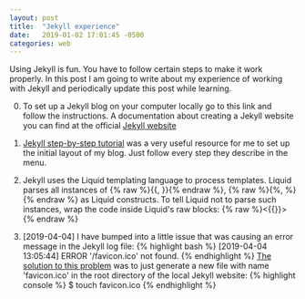 ```yaml
---
layout: post
title:  "Jekyll experience"
date:   2019-01-02 17:01:45 -0500
categories: web
---
```

Using Jekyll is fun. You have to follow certain steps to make it work properly. In this post I am going to write about my experience of working with Jekyll and periodically update this post while learning.

0. To set up a Jekyll blog on your computer locally go to this link and follow the instructions. A documentation about creating a Jekyll website you can find at the official [Jekyll website](https://jekyllrb.com/docs/)

1. [Jekyll step-by-step tutorial](https://jekyllrb.com/docs/step-by-step/01-setup/) was a very useful resource for me to set up the initial layout of my blog. Just follow every step they describe in the menu.

2. Jekyll uses the Liquid templating language to process templates. Liquid parses all instances of {% raw %}{{, }}{% endraw %}, {% raw %}{%, %}{% endraw %} as Liquid constructs. To tell Liquid not to parse such instances, wrap the code inside Liquid's raw blocks: {% raw %}<{{<your code is here>}}>{% endraw %}

3. [2019-04-04] I have bumped into a little issue that was causing an error message in the Jekyll log file:
{% highlight bash %}
[2019-04-04 13:05:44] ERROR '/favicon.ico' not found.
{% endhighlight %}
[The solution to this problem](https://github.com/jekyll/jekyll/issues/7329#issuecomment-431699560) was to just generate a new file with name 'favicon.ico' in the root directory of the local Jekyll website:
{% highlight console %}
$ touch favicon.ico
{% endhighlight %}
